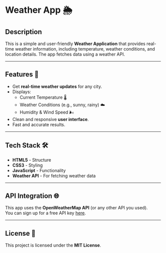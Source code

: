 # Weather App 🌦️

## Description  
This is a simple and user-friendly **Weather Application** that provides real-time weather information, including temperature, weather conditions, and location details. The app fetches data using a weather API.

---

## Features 🚀  
- Get **real-time weather updates** for any city.  
- Displays:  
   - Current Temperature 🌡️  
   - Weather Conditions (e.g., sunny, rainy) ☁️  
   - Humidity & Wind Speed 🌬️  
- Clean and responsive **user interface**.  
- Fast and accurate results.

---

## Tech Stack 🛠️  
- **HTML5** - Structure  
- **CSS3** - Styling  
- **JavaScript** - Functionality  
- **Weather API** - For fetching weather data  

---

## API Integration 🌐  
This app uses the **OpenWeatherMap API** (or any other API you used).  
You can sign up for a free API key [here](https://openweathermap.org/api).

---

## License 📄  
This project is licensed under the **MIT License**.
